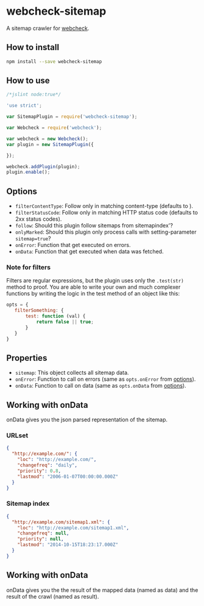 # webcheck-sitemap
A sitemap crawler for [webcheck](https://github.com/atd-schubert/node-webcheck).


## How to install

```bash
npm install --save webcheck-sitemap
```

## How to use

```js
/*jslint node:true*/

'use strict';

var SitemapPlugin = require('webcheck-sitemap');

var Webcheck = require('webcheck');

var webcheck = new Webcheck();
var plugin = new SitemapPlugin({

});

webcheck.addPlugin(plugin);
plugin.enable();


```

## Options
- `filterContentType`: Follow only in matching content-type (defaults to ).
- `filterStatusCode`: Follow only in matching HTTP status code (defaults to 2xx status codes).
- `follow`: Should this plugin follow sitemaps from sitemapindex'?
- `onlyMarked`: Should this plugin only process calls with setting-parameter `sitemap=true`?
- `onError`: Function that get executed on errors.
- `onData`: Function that get executed when data was fetched.


### Note for filters

Filters are regular expressions, but the plugin uses only the `.test(str)` method to proof. You are able to write
your own and much complexer functions by writing the logic in the test method of an object like this:

```js
opts = {
   filterSomething: {
       test: function (val) {
           return false || true;
       }
   }
}
```

## Properties

- `sitemap`: This object collects all sitemap data.
- `onError`: Function to call on errors (same as `opts.onError` from [options](#options)).
- `onData`: Function to call on data (same as `opts.onData` from [options](#options)).

## Working with onData

onData gives you the json parsed representation of the sitemap.

### URLset

```json
{
  "http://example.com/": {
    "loc": "http://example.com/",
    "changefreq": "daily",
    "priority": 0.8,
    "lastmod": "2006-01-07T00:00:00.000Z"
  }
}
```

### Sitemap index


```json
{
  "http://example.com/sitemap1.xml": {
    "loc": "http://example.com/sitemap1.xml",
    "changefreq": null,
    "priority": null,
    "lastmod": "2014-10-15T18:23:17.000Z"
  }
}

```

## Working with onData

onData gives you the the result of the mapped data (named as data) and the result of the crawl (named as result).